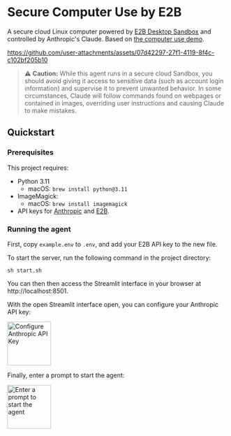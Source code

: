 # Secure Computer Use by E2B

A secure cloud Linux computer powered by [E2B Desktop Sandbox](https://github.com/e2b-dev/desktop/) and controlled by Anthropic's Claude. Based on [the computer use demo](https://github.com/anthropics/anthropic-quickstarts/tree/main/computer-use-demo).

https://github.com/user-attachments/assets/07d42297-27f1-4119-8f4c-c102bf205b10

> ⚠️ **Caution:** While this agent runs in a secure cloud Sandbox, you should avoid giving it access to sensitive data (such as account login information) and supervise it to prevent unwanted behavior. In some circumstances, Claude will follow commands found on webpages or contained in images, overriding user instructions and causing Claude to make mistakes.

## Quickstart

### Prerequisites

This project requires:

- Python 3.11
  - macOS: `brew install python@3.11`
- ImageMagick:
  - macOS: `brew install imagemagick`
- API keys for [Anthropic](https://console.anthropic.com/settings/keys) and [E2B](https://e2b.dev/dashboard?tab=keys).

### Running the agent

First, copy `example.env` to `.env`, and add your E2B API key to the new file.

To start the server, run the following command in the project directory:

`sh start.sh`

You can then then access the Streamlit interface in your browser at http://localhost:8501.

With the open Streamlit interface open, you can configure your Anthropic API key:

<img src="https://github.com/user-attachments/assets/444dc5f7-523d-437c-9e4c-1f12d2f58ac1" alt="Configure Anthropic API Key" height="100" />

Finally, enter a prompt to start the agent:

<img src="https://github.com/user-attachments/assets/f9ca4c86-844c-410c-87f1-a60c0ab77b3e" alt="Enter a prompt to start the agent" height="100" />
